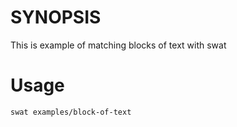 # SYNOPSIS

This is example of matching blocks of text with swat


# Usage

    swat examples/block-of-text





